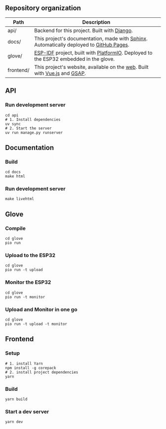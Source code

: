 ## Repository organization

| Path      | Description                                                                                                                               |
| --------- | ----------------------------------------------------------------------------------------------------------------------------------------- |
| api/      | Backend for this project. Built with [Django].                                                                                            |
| docs/     | This project's documentation, made with [Sphinx]. Automatically deployed to [GitHub Pages](https://549531.github.io/project-integration). |
| glove/    | [ESP-IDF] project, built with [PlatformIO]. Deployed to the ESP32 embedded in the glove.                                                  |
| frontend/ | This project's website, available on the [web]. Built with [Vue.js] and [GSAP].                                                           |

[Django]: https://www.djangoproject.com/
[ESP-IDF]: https://docs.espressif.com/projects/esp-idf/en/latest/esp32/index.html
[GSAP]: https://gsap.com/
[PlatformIO]: https://docs.platformio.org/en/latest/core/index.html
[Sphinx]: https://www.sphinx-doc.org/
[Vue.js]: https://vuejs.org/
[web]: https://project-integration.foo.ng/

## API

### Run development server

```
cd api
# 1. Install dependencies
uv sync
# 2. Start the server
uv run manage.py runserver
```

## Documentation

### Build

```
cd docs
make html
```

### Run development server

```
make livehtml
```

## Glove

### Compile

```
cd glove
pio run
```

### Upload to the ESP32

```
cd glove
pio run -t upload
```

### Monitor the ESP32

```
cd glove
pio run -t monitor
```

### Upload and Monitor in one go

```
cd glove
pio run -t upload -t monitor
```

## Frontend

### Setup

```
# 1. install Yarn
npm install -g corepack
# 2. install project dependencies
yarn
```

### Build

```
yarn build
```

### Start a dev server

```
yarn dev
```
